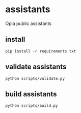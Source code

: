 # assistants
Opla public assistants


## install
```pip install -r requirements.txt```

## validate assistants
```python scripts/validate.py```

## build assistants
```python scripts/build.py```